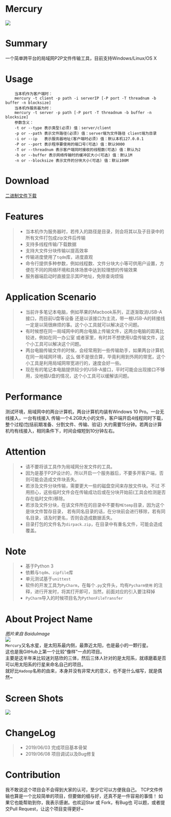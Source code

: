 # Mercury
![](https://img.shields.io/badge/Python-3.6+-brightgreen.svg)
# Summary
一个简单跨平台的局域网P2P文件传输工具，目前支持Windows/Linux/OS X
# Usage
```shell
    当本机作为客户端时：
    mercury -t client -p path -i serverIP [-P port -T threadnum -b buffer -n blocksize]
    当本机作服务器为时：
    mercury -t server -p path [-P port -T threadnum -b buffer -n blocksize]
    参数含义：
    -t or --type 表示类型(必须) 值：server/client
    -p or --path 表示文件路径(必须) 值：server端为文件路径 client端为目录
    -i or --ip   表示服务器地址(客户端时必须) 值：默认本机127.0.0.1
    -P or --port 表示程序要使用的端口号(可选) 值：默认9000
    -T or --threadnum 表示客户端同时接收的线程数(可选) 值：默认为2
    -b or --buffer 表示网络传输时的缓冲区大小(可选) 值：默认1M
    -n or --blocksize 表示文件的分块大小(可选) 值：默认100M
```
# Download
[二进制文件下载](https://github.com/mgsky1/Mercury/releases)
# Features
> * 当本机作为服务器时，若传入的路径是目录，则会将其以及子目录中的所有文件打包成zip文件后传输
> * 支持多线程传输/下载数据
> * 支持大文件分块传输以提高效率
> * 传输进度使用了`tqdm`库，进度直观
> * 命令行提供多种参数，例如线程数、文件分块大小等可供用户设置，方便在不同的网络环境和具体场景中达到较理想的传输效果
> * 服务器端启动时直接显示其IP地址，免除查询烦恼

# Application Scenario
> * 当前许多笔记本电脑，例如苹果的Macbook系列，正逐渐取消USB-A接口，而目前U盘等设备
还是以该接口为主流，带一根USB-A的转接线一定是以简很麻烦的事。这个小工具就可以解决这个问题。
> * 有时候想在同一局域网中的两台电脑上传输文件，这两台电脑的距离比较进，例如在同一办公室
    或者家里，有时并不想使用U盘传输文件，这个小工具可以解决这个问题。
> * 两台电脑传输文件的时候，会经常用到一些传输助手，如果两台计算机在同一局域网环境，这么
    做不是很合算，毕竟利用到外网的带宽，这个小工具是利用局域网带宽进行的，速度会好一些。
> * 现在有的笔记本电脑提供较少的USB-A接口，平时可能会出现接口不够用，没地插U盘的情况，这个小工具可以缓解该问题。
# Performance
测试环境，局域网中的两台计算机，两台计算机均装有Windows 10 Pro。一台无线接入，一台有线接入
传输一个4.2GB大小的文件，客户端开启4线程同时下载，整个过程(包括前期准备、分割文件、传输、验证)
大约需要15分钟。若两台计算机均有线接入，相同条件下，时间会缩短到10分钟左右。

# Attention
> * 请不要将该工具作为局域网分发文件的工具。
> * 因为是基于P2P设计的，所以开启一个服务器后，不要多开客户端，否则可能会造成文件块丢失。
> * 若涉及文件分块传输，需要更大一些的磁盘空间来存放文件块。不过
    不用担心，这些临时文件会在传输成功后或在分块开始前(工具会检测是否存在临时文件)移除。
> * 若涉及文件分块，在该文件所在的目录中不要有`MEtemp`目录，因为这个是块文件暂存目录，
    若有同名目录的话，在分块前会进行移除，若有同名目录，请及时更名，否则会造成数据丢失。
> * 目录打包的文件名为`dirpack.zip`，在目录中有重名文件，可能会造成覆盖。

# Note
> * 基于Python 3
> * 依赖与`tqdm`、`zipfile`库
> * 单元测试基于`unittest`
> * 软件的开发工具为`PyCharm`，在每个`.py`文件头，均有`Pycharm使用`
    的注释，进行开发时，将其打开即可，当然，前面对应的引入要注释掉
> * `PyCharm`导入的时候项目名为`PythonFileTransfer`

# About Project Name
*图片来自 BaiduImage*
<br>
![](https://blog.acmsmu.cn/wp-content/uploads/2019/06/1394781409282.jpg)
<br>
`Mercury`又名水星，是太阳系最内侧，最靠近太阳，也是最小的一颗行星。
<br>
这也是我GitHub上第一个比较"像样"一点的项目。
<br>
主要是这半年来比较迷刘慈欣的三体，然后三体人针对的是太阳系，就琢磨着是否可以用太阳系的行星来命名自己的项目。
<br>
就好比`Hadoop`名称的由来，本身并没有非常大的意义，也不是什么缩写，就是偶然~


# Screen Shots
![](https://blog.acmsmu.cn/wp-content/uploads/2019/06/20190609093238.png)

# ChangeLog
> * 2019/06/03 完成项目基本骨架
> * 2019/06/08 项目调试以及Bug修复

# Contribution
我不敢说这个项目会不会得到大家的认可，至少它可以方便我自己。
TCP文件传输也算是一个比较简单的项目，但要做的细与好，还真不是一件容易的事情！
如果它也能帮助到你，我表示感谢。也欢迎Star 或 Fork，有Bug也
可以题，或者提交Pull Request，让这个项目变得更好~
